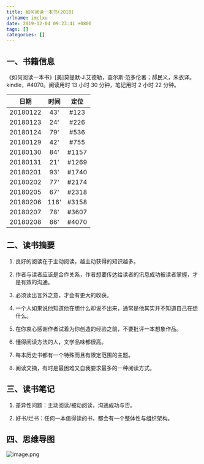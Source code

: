 ```yaml
---
title: 如何阅读一本书(2018)
urlname: imclxu
date: 2019-12-04 09:23:41 +0800
tags: []
categories: []
---
```


## 一、书籍信息

《如何阅读一本书》[美]莫提默·J.艾德勒，查尔斯·范多伦著；郝民义，朱衣译。kindle，#4070。阅读用时 13 小时 30 分钟，笔记用时 2 小时 22 分钟。  <!-- more -->

|   日期   | 时间 | 定位  |
| :------: | :--: | :---: |
| 20180122 | 43'  | #123  |
| 20180123 | 24'  | #226  |
| 20180124 | 79'  | #536  |
| 20180129 | 42'  | #755  |
| 20180130 | 84'  | #1157 |
| 20180131 | 21'  | #1269 |
| 20180201 | 93'  | #1740 |
| 20180202 | 77'  | #2174 |
| 20180205 | 67'  | #2318 |
| 20180206 | 116' | #3158 |
| 20180207 | 78'  | #3607 |
| 20180208 | 86'  | #4070 |

## 二、读书摘要

1. 良好的阅读在于主动阅读，越主动获得的知识越多。

1. 作者与读者应该是合作关系，作者想要传达给读者的讯息成功被读者掌握，才是有效的沟通。

1. 必须读出言外之意，才会有更大的收获。

1. 一个人如果说他知道他在想什么却说不出来，通常是他其实并不知道自己在想什么。

1. 在你衷心感谢作者试着为你创造的经验之前，不要批评一本想象作品。

1. 懂得阅读方法的人，文学品味都很高。

1. 每本历史书都有一个特殊而且有限定范围的主题。

1. 阅读文摘，有时是最困难又自我要求最多的一种阅读方式。

## 三、读书笔记

1. 差异性问题：主动阅读/被动阅读，沟通成功与否。

1. 好书/烂书：任何一本值得读的书，都会有一个整体性与组织架构。

## 四、思维导图

![image.png](https://cdn.nlark.com/yuque/0/2019/png/84971/1575422695453-629b0598-b283-464a-a816-f068dbaac3e5.png#align=left&display=inline&height=566&margin=%5Bobject%20Object%5D&name=image.png&originHeight=1131&originWidth=1649&size=210082&status=done&style=none&width=824.5)
